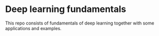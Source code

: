 # Deep learning fundamentals

This repo consists of fundamentals of deep learning together with some applications and examples.
